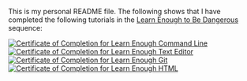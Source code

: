 This is my personal README file. The following shows that I have completed the following tutorials in the <a href="https://www.learnenough.com/" target="_blank" rel="noopener">Learn Enough to Be Dangerous</a> sequence:

<a href="https://www.learnenough.com/certificates/Tire_Land"><img src="https://www.learnenough.com/certificates/Tire_Land/command-line-tutorial.svg" alt="Certificate of Completion for Learn Enough Command Line"></a>
<a href="https://www.learnenough.com/certificates/Tire_Land"><img src="https://www.learnenough.com/certificates/Tire_Land/text-editor-tutorial.svg" alt="Certificate of Completion for Learn Enough Text Editor"></a>
<a href="https://www.learnenough.com/certificates/Tire_Land"><img src="https://www.learnenough.com/certificates/Tire_Land/git-tutorial.svg" alt="Certificate of Completion for Learn Enough Git"></a>
<a href="https://www.learnenough.com/certificates/Tire_Land"><img src="https://www.learnenough.com/certificates/Tire_Land/html-tutorial.svg" alt="Certificate of Completion for Learn Enough HTML"></a>
